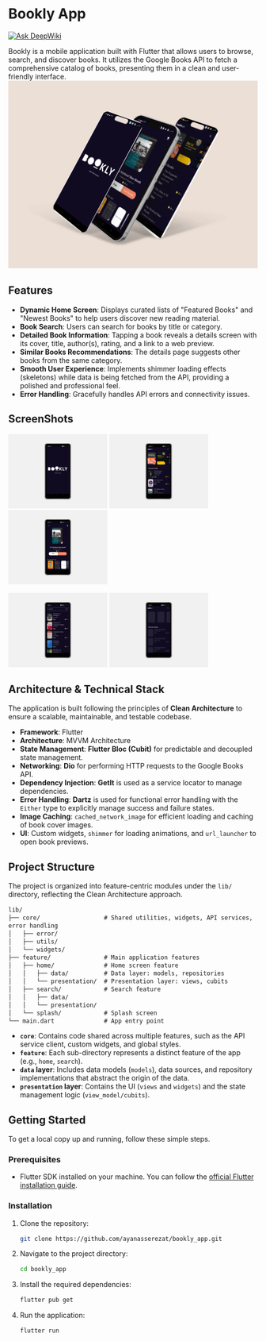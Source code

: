 # Bookly App
[![Ask DeepWiki](https://devin.ai/assets/askdeepwiki.png)](https://deepwiki.com/AyaNasserEzat/bookly_app)

Bookly is a mobile application built with Flutter that allows users to browse, search, and discover books. It utilizes the Google Books API to fetch a comprehensive catalog of books, presenting them in a clean and user-friendly interface.
![image_alt](https://github.com/AyaNasserEzat/bookly_app/blob/fab7b9f60946820264ae697a9c6b54fe9848d1e5/iphone-multiple-screens-mockup.png)
## Features

- **Dynamic Home Screen**: Displays curated lists of "Featured Books" and "Newest Books" to help users discover new reading material.
- **Book Search**: Users can search for books by title or category.
- **Detailed Book Information**: Tapping a book reveals a details screen with its cover, title, author(s), rating, and a link to a web preview.
- **Similar Books Recommendations**: The details page suggests other books from the same category.
- **Smooth User Experience**: Implements shimmer loading effects (skeletons) while data is being fetched from the API, providing a polished and professional feel.
- **Error Handling**: Gracefully handles API errors and connectivity issues.

## ScreenShots
<p float="left">
   <img src="https://github.com/AyaNasserEzat/bookly_app/blob/4d29a19913ae536a02ea1f51b995fa6f8214ed0d/IMG-20250905-WA0012.jpg" width="200"/>
  <img src="https://github.com/AyaNasserEzat/bookly_app/blob/52d9923154e15235f1d078e66547b935f2c1ebc6/IMG-20250905-WA0010.jpg" width="200"/>
  <img src="https://github.com/AyaNasserEzat/bookly_app/blob/bcfc0ecba6e5d7979a2b3040a54352747a826f3c/IMG-20250905-WA0011.jpg" width="200"/>
</p>
<p float="left">
   <img
src="
https://github.com/AyaNasserEzat/bookly_app/blob/63ce0ab18ec6281b70faafe4827a4af152f356c0/IMG-20250905-WA0009.jpg" width="200"/>
  <img
src="
https://github.com/AyaNasserEzat/bookly_app/blob/63ce0ab18ec6281b70faafe4827a4af152f356c0/IMG-20250905-WA0008.jpg" width="200"/>
</p>

## Architecture & Technical Stack

The application is built following the principles of **Clean Architecture** to ensure a scalable, maintainable, and testable codebase.

- **Framework**: Flutter
- **Architecture**: MVVM Architecture
- **State Management**: **Flutter Bloc (Cubit)** for predictable and decoupled state management.
- **Networking**: **Dio** for performing HTTP requests to the Google Books API.
- **Dependency Injection**: **GetIt** is used as a service locator to manage dependencies.
- **Error Handling**: **Dartz** is used for functional error handling with the `Either` type to explicitly manage success and failure states.
- **Image Caching**: `cached_network_image` for efficient loading and caching of book cover images.
- **UI**: Custom widgets, `shimmer` for loading animations, and `url_launcher` to open book previews.

## Project Structure

The project is organized into feature-centric modules under the `lib/` directory, reflecting the Clean Architecture approach.

```
lib/
├── core/                  # Shared utilities, widgets, API services, error handling
│   ├── error/
│   ├── utils/
│   └── widgets/
├── feature/               # Main application features
│   ├── home/              # Home screen feature
│   │   ├── data/          # Data layer: models, repositories
│   │   └── presentation/  # Presentation layer: views, cubits
│   ├── search/            # Search feature
│   │   ├── data/
│   │   └── presentation/
│   └── splash/            # Splash screen
└── main.dart              # App entry point
```

- **`core`**: Contains code shared across multiple features, such as the API service client, custom widgets, and global styles.
- **`feature`**: Each sub-directory represents a distinct feature of the app (e.g., `home`, `search`).
- **`data` layer**: Includes data models (`models`), data sources, and repository implementations that abstract the origin of the data.
- **`presentation` layer**: Contains the UI (`views` and `widgets`) and the state management logic (`view_model/cubits`).

## Getting Started

To get a local copy up and running, follow these simple steps.

### Prerequisites

- Flutter SDK installed on your machine. You can follow the [official Flutter installation guide](https://docs.flutter.dev/get-started/install).

### Installation

1.  Clone the repository:
    ```sh
    git clone https://github.com/ayanasserezat/bookly_app.git
    ```
2.  Navigate to the project directory:
    ```sh
    cd bookly_app
    ```
3.  Install the required dependencies:
    ```sh
    flutter pub get
    ```
4.  Run the application:
    ```sh
    flutter run
